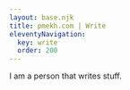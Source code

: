 ```yaml
---
layout: base.njk
title: pmekh.com | Write
eleventyNavigation:
  key: write
  order: 200
---
```


I am a person that writes stuff.
